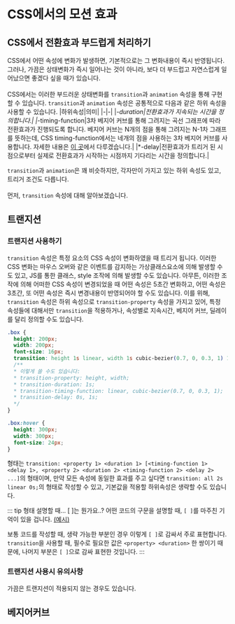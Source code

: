 # CSS에서의 모션 효과

## CSS에서 전환효과 부드럽게 처리하기

CSS에서 어떤 속성에 변화가 발생하면, 기본적으로는 그 변화내용이 즉시 반영됩니다. 그러나, 가끔은 상태변화가 즉시 일어나는 것이 아니라, 보다 더 부드럽고 자연스럽게 일어났으면 좋겠다 싶을 때가 있습니다.  
<br />
CSS에서는 이러한 부드러운 상태변화를 `transition`과 `animation` 속성을 통해 구현할 수 있습니다. `transition`과 `animation` 속성은 공통적으로 다음과 같은 하위 속성을 사용할 수 있습니다.
|하위속성|의미|
|-|-|
|*-duration|전환효과가 지속되는 시간을 정의합니다.|
|*-timing-function|3차 베지어 커브를 통해 그려지는 곡선 그래프에 따라 전환효과가 진행되도록 합니다. 베지어 커브는 N개의 점을 통해 그려지는 N-1차 그래프를 뜻하는데, CSS timing-function에서는 네개의 점을 사용하는 3차 베지어 커브를 사용합니다. 자세한 내용은 [이 곳](/study/frontend/css/motion-in-css.html#베지어커브)에서 다루겠습니다.|
|*-delay|전환효과가 트리거 된 시점으로부터 실제로 전환효과가 시작하는 시점까지 기다리는 시간을 정의합니다.|

`transition`과 `animation`은 꽤 비슷하지만, 각자만이 가지고 있는 하위 속성도 있고, 트리거 조건도 다릅니다.  
<br />
먼저, `transition` 속성에 대해 알아보겠습니다.  


## 트랜지션

### 트랜지션 사용하기

`transition` 속성은 특정 요소의 CSS 속성이 변화하였을 때 트리거 됩니다. 이러한 CSS 변화는 마우스 오버와 같은 이벤트를 감지하는 가상클래스요소에 의해 발생할 수도 있고, JS를 통한 클래스, style 조작에 의해 발생할 수도 있습니다. 아무튼, 이러한 조작에 의해 어떠한 CSS 속성이 변경되었을 때 어떤 속성은 5초간 변화하고, 어떤 속성은 3초간, 또 어떤 속성은 즉시 변경내용이 반영되어야 할 수도 있습니다. 이를 위해, `transition` 속성은 하위 속성으로 `transition-property` 속성을 가지고 있어, 특정 속성들에 대해서만 `transition`을 적용하거나, 속성별로 지속시간, 베지어 커브, 딜레이를 달리 정의할 수도 있습니다.  

```css
.box {
  height: 200px;
  width: 200px;
  font-size: 16px;
  transition: height 1s linear, width 1s cubic-bezier(0.7, 0, 0.3, 1) 1s;
  /**
  * 이렇게 쓸 수도 있습니다:
  * transition-property: height, width;
  * transition-duration: 1s;
  * transition-timing-function: linear, cubic-bezier(0.7, 0, 0.3, 1);
  * transition-delay: 0s, 1s;
  */
}

.box:hover {
  height: 300px;
  width: 300px;
  font-size: 24px;
}
```

<Example mode="transition" />

형태는 `transition: <property 1> <duration 1> [<timing-function 1> <delay 1>, <property 2> <duration 2> <timing-function 2> <delay 2> ...]`의 형태이며, 만약 모든 속성에 동일한 효과를 주고 싶다면 `transition: all 2s linear 0s;`의 형태로 작성할 수 있고, 기본값을 적용할 하위속성은 생략할 수도 있습니다.  

::: tip 형태 설명할 때... [ ]는 뭔가요..?
어떤 코드의 구문을 설명할 때, `[ ]`를 마주친 기억이 있을 겁니다. [(예시)](https://developer.mozilla.org/ko/docs/Web/API/EventTarget/addEventListener)  

보통 코드를 작성할 때, 생략 가능한 부분인 경우 이렇게 `[ ]`로 감싸서 주로 표현합니다. `transition`을 사용할 때, 필수로 필요한 값은 `<property> <duration>` 한 쌍이기 때문에, 나머지 부분은 `[ ]`으로 감싸 표현한 것입니다.
:::

### 트랜지션 사용시 유의사항

가끔은 트랜지션이 적용되지 않는 경우도 있습니다.

## 베지어커브